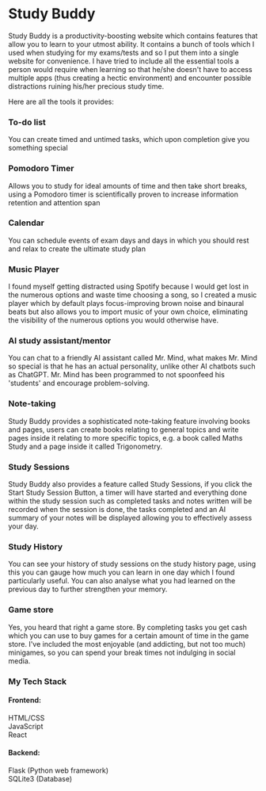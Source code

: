 # Study Buddy
Study Buddy is a productivity-boosting website which contains features that allow you to learn to your utmost ability. It contains a bunch of tools which I used when studying for my exams/tests and so I put them into a single website for convenience. I have tried to include all the essential tools a person would require when learning so that he/she doesn't have to access multiple apps (thus creating a hectic environment) and encounter possible distractions ruining his/her precious study time.

Here are all the tools it provides:
### To-do list
You can create timed and untimed tasks, which upon completion give you something special
### Pomodoro Timer
Allows you to study for ideal amounts of time and then take short breaks, using a Pomodoro timer is scientifically proven to increase information retention and attention span
### Calendar
You can schedule events of exam days and days in which you should rest and relax to create the ultimate study plan
### Music Player
I found myself getting distracted using Spotify because I would get lost in the numerous options and waste time choosing a song, so I created a music player which by default plays focus-improving brown noise and binaural beats but also allows you to import music of your own choice, eliminating the visibility of the numerous options you would otherwise have.
### AI study assistant/mentor
You can chat to a friendly AI assistant called Mr. Mind, what makes Mr. Mind so special is that he has an actual personality, unlike other AI chatbots such as ChatGPT. Mr. Mind has been programmed to not spoonfeed his 'students' and encourage problem-solving.
### Note-taking
Study Buddy provides a sophisticated note-taking feature involving books and pages, users can create books relating to general topics and write pages inside it relating to more specific topics, e.g. a book called Maths Study and a page inside it called Trigonometry.
### Study Sessions
Study Buddy also provides a feature called Study Sessions, if you click the Start Study Session Button, a timer will have started and everything done within the study session such as completed tasks and notes written will be recorded when the session is done, the tasks completed and an AI summary of your notes will be displayed allowing you to effectively assess your day.
### Study History
You can see your history of study sessions on the study history page, using this you can gauge how much you can learn in one day which I found particularly useful. You can also analyse what you had learned on the previous day to further strengthen your memory.
### Game store
Yes, you heard that right a game store. By completing tasks you get cash which you can use to buy games for a certain amount of time in the game store. I've included the most enjoyable (and addicting, but not too much) minigames, so you can spend your break times not indulging in social media.


### My Tech Stack  
#### Frontend:  
HTML/CSS  
JavaScript  
React  
#### Backend:    
Flask (Python web framework)  
SQLite3 (Database)  
